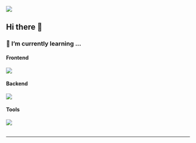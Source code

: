 <div align="left">
<a href="https://hits.seeyoufarm.com"><img src="https://hits.seeyoufarm.com/api/count/incr/badge.svg?url=https%3A%2F%2Fgithub.com%2Fkssosoy&count_bg=%2379C83D&title_bg=%23555555&icon=&icon_color=%23E7E7E7&title=hits&edge_flat=false"/></a>
<br/>

 
## Hi there 👋

 
<h3>🌱 I’m currently learning ...</h3>

<div>
  <h4>Frontend</h4>
  <img src="https://skillicons.dev/icons?i=html,css,js,react,redux" />
</div>

<div>
  <h4>Backend</h4>
<img src="https://skillicons.dev/icons?i=java,py,nodejs,spring,aws,docker" />
</div>

<div>
  <h4>Tools</h4>
  <img src="https://skillicons.dev/icons?i=git,github,notion,figma" />
</div>

<br/>
<hr>
<!-- <h3>🚀 My Experience 🚀</h3>
* (2024.09~) University Makeus Challenge (UMC) 7th 회장 및 Springboot 파트<br/>
* (2024.03-2024.08) University Makeus Challenge 6th (UMC) Web 파트장<br/>
* (2024.02~) 멋쟁이 사자처럼 12기 Back-end 운영진<br/>
* (2023.09-2024.02) University Makeus Challenge (UMC) 5th Node.js 파트원<br/>
* (2023.03 - 2023.11) 한이음 해상물류 ICT 멘토링 우수상 <br/>
* (2023.07 - 2023.08) 데이터 청년 캠퍼스 수료 <br/> -->

## 

<!--[![Solved.ac Profile](http://mazassumnida.wtf/api/v2/generate_badge?boj=qws1566)](https://solved.ac/qws1566/) -->
